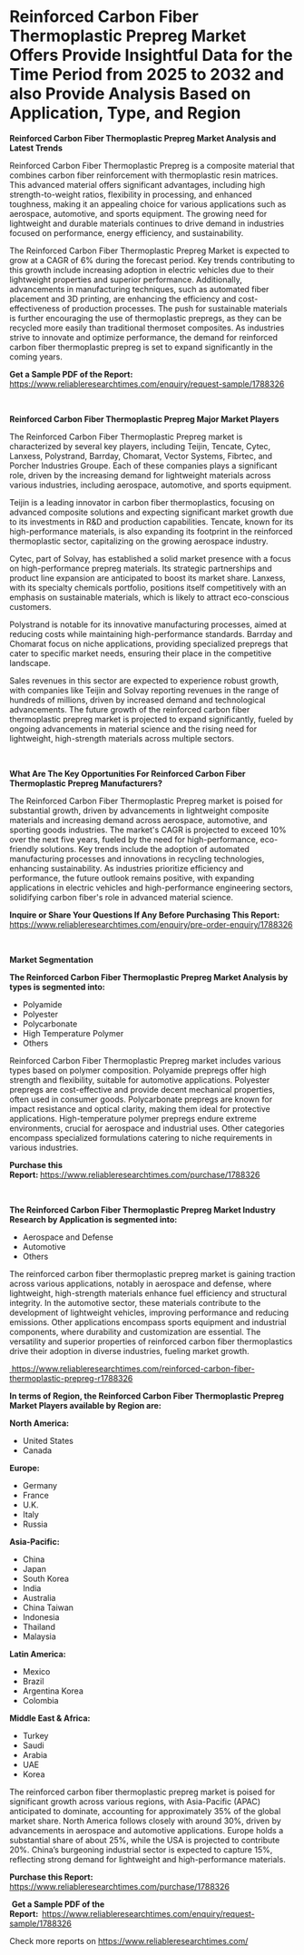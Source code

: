 <p><h1>Reinforced Carbon Fiber Thermoplastic Prepreg Market Offers Provide Insightful Data for the Time Period from 2025 to 2032 and also Provide Analysis Based on Application, Type, and Region</h1></p><p><strong>Reinforced Carbon Fiber Thermoplastic Prepreg Market Analysis and Latest Trends</strong></p>
<p><p>Reinforced Carbon Fiber Thermoplastic Prepreg is a composite material that combines carbon fiber reinforcement with thermoplastic resin matrices. This advanced material offers significant advantages, including high strength-to-weight ratios, flexibility in processing, and enhanced toughness, making it an appealing choice for various applications such as aerospace, automotive, and sports equipment. The growing need for lightweight and durable materials continues to drive demand in industries focused on performance, energy efficiency, and sustainability.</p><p>The Reinforced Carbon Fiber Thermoplastic Prepreg Market is expected to grow at a CAGR of 6% during the forecast period. Key trends contributing to this growth include increasing adoption in electric vehicles due to their lightweight properties and superior performance. Additionally, advancements in manufacturing techniques, such as automated fiber placement and 3D printing, are enhancing the efficiency and cost-effectiveness of production processes. The push for sustainable materials is further encouraging the use of thermoplastic prepregs, as they can be recycled more easily than traditional thermoset composites. As industries strive to innovate and optimize performance, the demand for reinforced carbon fiber thermoplastic prepreg is set to expand significantly in the coming years.</p></p>
<p><strong>Get a Sample PDF of the Report:&nbsp;</strong> <a href="https://www.reliableresearchtimes.com/enquiry/request-sample/1788326?utm_campaign=2464&utm_medium=2&utm_source=Github&utm_content=ia&utm_term=03042025&utm_id=reinforced-carbon-fiber-thermoplastic-prepreg">https://www.reliableresearchtimes.com/enquiry/request-sample/1788326</a></p>
<p>&nbsp;</p>
<p><strong>Reinforced Carbon Fiber Thermoplastic Prepreg Major Market Players</strong></p>
<p><p>The Reinforced Carbon Fiber Thermoplastic Prepreg market is characterized by several key players, including Teijin, Tencate, Cytec, Lanxess, Polystrand, Barrday, Chomarat, Vector Systems, Fibrtec, and Porcher Industries Groupe. Each of these companies plays a significant role, driven by the increasing demand for lightweight materials across various industries, including aerospace, automotive, and sports equipment.</p><p>Teijin is a leading innovator in carbon fiber thermoplastics, focusing on advanced composite solutions and expecting significant market growth due to its investments in R&D and production capabilities. Tencate, known for its high-performance materials, is also expanding its footprint in the reinforced thermoplastic sector, capitalizing on the growing aerospace industry.</p><p>Cytec, part of Solvay, has established a solid market presence with a focus on high-performance prepreg materials. Its strategic partnerships and product line expansion are anticipated to boost its market share. Lanxess, with its specialty chemicals portfolio, positions itself competitively with an emphasis on sustainable materials, which is likely to attract eco-conscious customers.</p><p>Polystrand is notable for its innovative manufacturing processes, aimed at reducing costs while maintaining high-performance standards. Barrday and Chomarat focus on niche applications, providing specialized prepregs that cater to specific market needs, ensuring their place in the competitive landscape.</p><p>Sales revenues in this sector are expected to experience robust growth, with companies like Teijin and Solvay reporting revenues in the range of hundreds of millions, driven by increased demand and technological advancements. The future growth of the reinforced carbon fiber thermoplastic prepreg market is projected to expand significantly, fueled by ongoing advancements in material science and the rising need for lightweight, high-strength materials across multiple sectors.</p></p>
<p>&nbsp;</p>
<p><strong>What Are The Key Opportunities For Reinforced Carbon Fiber Thermoplastic Prepreg Manufacturers?</strong></p>
<p><p>The Reinforced Carbon Fiber Thermoplastic Prepreg market is poised for substantial growth, driven by advancements in lightweight composite materials and increasing demand across aerospace, automotive, and sporting goods industries. The market's CAGR is projected to exceed 10% over the next five years, fueled by the need for high-performance, eco-friendly solutions. Key trends include the adoption of automated manufacturing processes and innovations in recycling technologies, enhancing sustainability. As industries prioritize efficiency and performance, the future outlook remains positive, with expanding applications in electric vehicles and high-performance engineering sectors, solidifying carbon fiber's role in advanced material science.</p></p>
<p><strong>Inquire or Share Your Questions If Any Before Purchasing This Report:</strong> <a href="https://www.reliableresearchtimes.com/enquiry/pre-order-enquiry/1788326?utm_campaign=2464&utm_medium=2&utm_source=Github&utm_content=ia&utm_term=03042025&utm_id=reinforced-carbon-fiber-thermoplastic-prepreg">https://www.reliableresearchtimes.com/enquiry/pre-order-enquiry/1788326</a></p>
<p>&nbsp;</p>
<p><strong>Market Segmentation</strong></p>
<p><strong>The Reinforced Carbon Fiber Thermoplastic Prepreg Market Analysis by types is segmented into:</strong></p>
<p><ul><li>Polyamide</li><li>Polyester</li><li>Polycarbonate</li><li>High Temperature Polymer</li><li>Others</li></ul></p>
<p><p>Reinforced Carbon Fiber Thermoplastic Prepreg market includes various types based on polymer composition. Polyamide prepregs offer high strength and flexibility, suitable for automotive applications. Polyester prepregs are cost-effective and provide decent mechanical properties, often used in consumer goods. Polycarbonate prepregs are known for impact resistance and optical clarity, making them ideal for protective applications. High-temperature polymer prepregs endure extreme environments, crucial for aerospace and industrial uses. Other categories encompass specialized formulations catering to niche requirements in various industries.</p></p>
<p><strong>Purchase this Report:&nbsp;</strong><a href="https://www.reliableresearchtimes.com/purchase/1788326?utm_campaign=2464&utm_medium=2&utm_source=Github&utm_content=ia&utm_term=03042025&utm_id=reinforced-carbon-fiber-thermoplastic-prepreg">https://www.reliableresearchtimes.com/purchase/1788326</a></p>
<p>&nbsp;</p>
<p><strong>The Reinforced Carbon Fiber Thermoplastic Prepreg Market Industry Research by Application is segmented into:</strong></p>
<p><ul><li>Aerospace and Defense</li><li>Automotive</li><li>Others</li></ul></p>
<p><p>The reinforced carbon fiber thermoplastic prepreg market is gaining traction across various applications, notably in aerospace and defense, where lightweight, high-strength materials enhance fuel efficiency and structural integrity. In the automotive sector, these materials contribute to the development of lightweight vehicles, improving performance and reducing emissions. Other applications encompass sports equipment and industrial components, where durability and customization are essential. The versatility and superior properties of reinforced carbon fiber thermoplastics drive their adoption in diverse industries, fueling market growth.</p></p>
<p><a href="https://www.reliableresearchtimes.com/reinforced-carbon-fiber-thermoplastic-prepreg-r1788326?utm_campaign=2464&utm_medium=2&utm_source=Github&utm_content=ia&utm_term=03042025&utm_id=reinforced-carbon-fiber-thermoplastic-prepreg">&nbsp;https://www.reliableresearchtimes.com/reinforced-carbon-fiber-thermoplastic-prepreg-r1788326</a></p>
<p><strong>In terms of Region, the Reinforced Carbon Fiber Thermoplastic Prepreg Market Players available by Region are:</strong></p>
<p>
    <p> <strong> North America: </strong>
        <ul>
            <li>United States</li>
            <li>Canada</li>
        </ul>
        </p> 
    <p> <strong> Europe: </strong>
        <ul>
            <li>Germany</li>
            <li>France</li>
            <li>U.K.</li>
            <li>Italy</li>
            <li>Russia</li>
        </ul>
        </p> 
    <p> <strong> Asia-Pacific: </strong>
        <ul>
            <li>China</li>
            <li>Japan</li>
            <li>South Korea</li>
            <li>India</li>
            <li>Australia</li>
            <li>China Taiwan</li>
            <li>Indonesia</li>
            <li>Thailand</li>
            <li>Malaysia</li>
        </ul>
        </p> 
    <p> <strong> Latin America: </strong>
        <ul>
            <li>Mexico</li>
            <li>Brazil</li>
            <li>Argentina Korea</li>
            <li>Colombia</li>
        </ul>
        </p> 
    <p> <strong> Middle East & Africa: </strong>
        <ul>
            <li>Turkey</li>
            <li>Saudi</li>
            <li>Arabia</li>
            <li>UAE</li>
            <li>Korea</li>
        </ul>
    </p>
    </p>
<p><p>The reinforced carbon fiber thermoplastic prepreg market is poised for significant growth across various regions, with Asia-Pacific (APAC) anticipated to dominate, accounting for approximately 35% of the global market share. North America follows closely with around 30%, driven by advancements in aerospace and automotive applications. Europe holds a substantial share of about 25%, while the USA is projected to contribute 20%. China’s burgeoning industrial sector is expected to capture 15%, reflecting strong demand for lightweight and high-performance materials.</p></p>
<p><strong>Purchase this Report: </strong><a href="https://www.reliableresearchtimes.com/purchase/1788326?utm_campaign=2464&utm_medium=2&utm_source=Github&utm_content=ia&utm_term=03042025&utm_id=reinforced-carbon-fiber-thermoplastic-prepreg">https://www.reliableresearchtimes.com/purchase/1788326</a></p>
<p>&nbsp;<strong>Get a Sample PDF of the Report:&nbsp;&nbsp;</strong><a href="https://www.reliableresearchtimes.com/enquiry/request-sample/1788326?utm_campaign=2464&utm_medium=2&utm_source=Github&utm_content=ia&utm_term=03042025&utm_id=reinforced-carbon-fiber-thermoplastic-prepreg">https://www.reliableresearchtimes.com/enquiry/request-sample/1788326</a></p>
<p><strong></strong></p>
<p>Check more reports on <a href="https://www.reliableresearchtimes.com/?utm_campaign=2464&utm_medium=2&utm_source=Github&utm_content=ia&utm_term=03042025&utm_id=reinforced-carbon-fiber-thermoplastic-prepreg">https://www.reliableresearchtimes.com/</a></p>